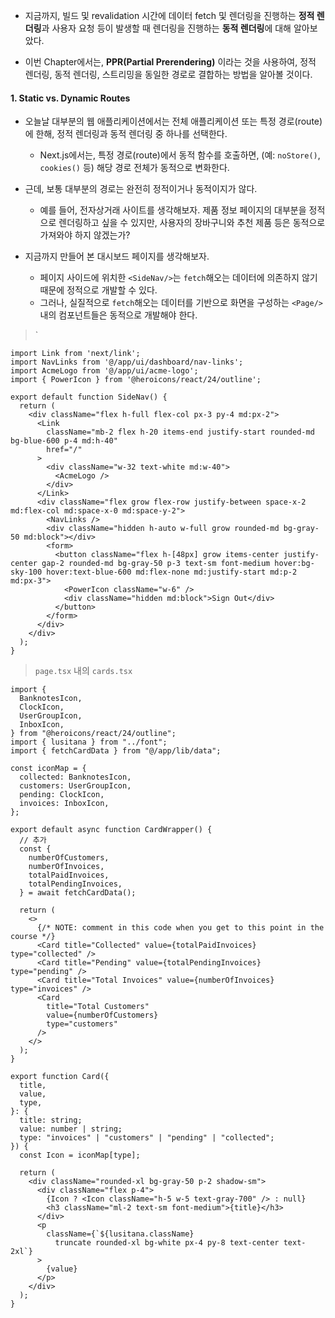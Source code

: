
- 지금까지, 빌드 및 revalidation 시간에 데이터 fetch 및 렌더링을 진행하는 **정적 렌더링**과 사용자 요청 등이 발생할 때 렌더링을 진행하는 **동적 렌더링**에 대해 알아보았다.

- 이번 Chapter에서는, **PPR(Partial Prerendering)** 이라는 것을 사용하여, 정적 렌더링, 동적 렌더링, 스트리밍을 동일한 경로로 결합하는 방법을 알아볼 것이다.


#### 1. Static vs. Dynamic Routes

- 오늘날 대부분의 웹 애플리케이션에서는 전체 애플리케이션 또는 특정 경로(route)에 한해, 정적 렌더링과 동적 렌더링 중 하나를 선택한다.
	- Next.js에서는, 특정 경로(route)에서 동적 함수를 호출하면, (예: `noStore()`, `cookies()` 등) 해당 경로 전체가 동적으로 변화한다.

- 근데, 보통 대부분의 경로는 완전히 정적이거나 동적이지가 않다.
	- 예를 들어, 전자상거래 사이트를 생각해보자. 제품 정보 페이지의 대부분을 정적으로 렌더링하고 싶을 수 있지만, 사용자의 장바구니와 추천 제품 등은 동적으로 가져와야 하지 않겠는가?

- 지금까지 만들어 본 대시보드 페이지를 생각해보자.
	- 페이지 사이드에 위치한 `<SideNav/>`는 `fetch`해오는 데이터에 의존하지 않기 때문에 정적으로 개발할 수 있다.
	- 그러나, 실질적으로 `fetch`해오는 데이터를 기반으로 화면을 구성하는 `<Page/>`내의 컴포넌트들은 동적으로 개발해야 한다.

>`<SideNav/>
```tsx
import Link from 'next/link';
import NavLinks from '@/app/ui/dashboard/nav-links';
import AcmeLogo from '@/app/ui/acme-logo';
import { PowerIcon } from '@heroicons/react/24/outline';

export default function SideNav() {
  return (
    <div className="flex h-full flex-col px-3 py-4 md:px-2">
      <Link
        className="mb-2 flex h-20 items-end justify-start rounded-md bg-blue-600 p-4 md:h-40"
        href="/"
      >
        <div className="w-32 text-white md:w-40">
          <AcmeLogo />
        </div>
      </Link>
      <div className="flex grow flex-row justify-between space-x-2 md:flex-col md:space-x-0 md:space-y-2">
        <NavLinks />
        <div className="hidden h-auto w-full grow rounded-md bg-gray-50 md:block"></div>
        <form>
          <button className="flex h-[48px] grow items-center justify-center gap-2 rounded-md bg-gray-50 p-3 text-sm font-medium hover:bg-sky-100 hover:text-blue-600 md:flex-none md:justify-start md:p-2 md:px-3">
            <PowerIcon className="w-6" />
            <div className="hidden md:block">Sign Out</div>
          </button>
        </form>
      </div>
    </div>
  );
}
```

> `page.tsx` 내의 `cards.tsx`
```tsx
import {
  BanknotesIcon,
  ClockIcon,
  UserGroupIcon,
  InboxIcon,
} from "@heroicons/react/24/outline";
import { lusitana } from "../font";
import { fetchCardData } from "@/app/lib/data";

const iconMap = {
  collected: BanknotesIcon,
  customers: UserGroupIcon,
  pending: ClockIcon,
  invoices: InboxIcon,
};

export default async function CardWrapper() {
  // 추가
  const {
    numberOfCustomers,
    numberOfInvoices,
    totalPaidInvoices,
    totalPendingInvoices,
  } = await fetchCardData();

  return (
    <>
      {/* NOTE: comment in this code when you get to this point in the course */}
      <Card title="Collected" value={totalPaidInvoices} type="collected" />
      <Card title="Pending" value={totalPendingInvoices} type="pending" />
      <Card title="Total Invoices" value={numberOfInvoices} type="invoices" />
      <Card
        title="Total Customers"
        value={numberOfCustomers}
        type="customers"
      />
    </>
  );
}

export function Card({
  title,
  value,
  type,
}: {
  title: string;
  value: number | string;
  type: "invoices" | "customers" | "pending" | "collected";
}) {
  const Icon = iconMap[type];

  return (
    <div className="rounded-xl bg-gray-50 p-2 shadow-sm">
      <div className="flex p-4">
        {Icon ? <Icon className="h-5 w-5 text-gray-700" /> : null}
        <h3 className="ml-2 text-sm font-medium">{title}</h3>
      </div>
      <p
        className={`${lusitana.className}
          truncate rounded-xl bg-white px-4 py-8 text-center text-2xl`}
      >
        {value}
      </p>
    </div>
  );
}

```